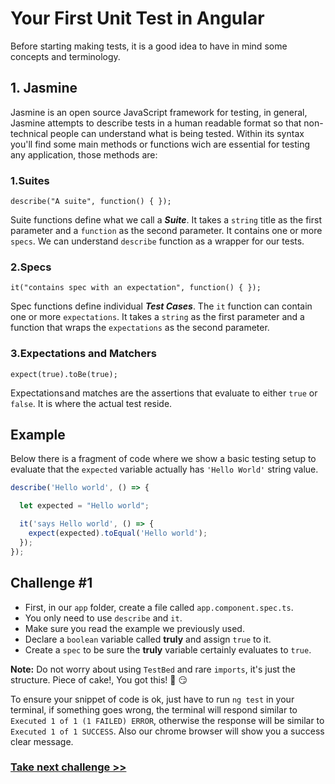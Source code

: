 # Your First Unit Test in Angular

Before starting making tests, it is a good idea to have in mind some concepts and terminology.

## 1. Jasmine

Jasmine is an open source JavaScript framework for testing, in general, Jasmine attempts to describe tests in a human readable format so that non-technical people can understand what is being tested. Within its syntax you'll find some main methods or functions wich are essential for testing any application, those methods are:

### 1.Suites

`describe("A suite", function() { });`

Suite functions define what we call a ***Suite***. It takes a `string` title as the first parameter and a `function` as the second parameter. It contains one or more `specs`. We can understand `describe` function as a wrapper for our tests.

### 2.Specs

`it("contains spec with an expectation", function() { });`

Spec functions define individual ***Test Cases***. The `it` function can contain one or more `expectations`. It takes a `string` as the first parameter and a function that wraps the `expectations` as the second parameter.

### 3.Expectations and Matchers

`expect(true).toBe(true);`

Expectations and matches are the assertions that evaluate to either `true` or `false`. It is where the actual test reside.

## Example

Below there is a fragment of code where we show a basic testing setup to evaluate that the `expected` variable actually has `'Hello World'` string value.

```js
describe('Hello world', () => {

  let expected = "Hello world";

  it('says Hello world', () => {
    expect(expected).toEqual('Hello world');
  });
});
```

## Challenge #1

- First, in our `app` folder, create a file called `app.component.spec.ts`.
- You only need to use `describe` and `it`. 
- Make sure you read the example we previously used.
- Declare a `boolean` variable called **truly** and assign `true` to it.
- Create a `spec` to be sure the **truly** variable certainly evaluates to `true`.

**Note:** Do not worry about using `TestBed` and rare `imports`, it's just the structure. Piece of cake!, You got this! :cake: :smirk:

To ensure your snippet of code is ok, just have to run `ng test` in your terminal, if something goes wrong, the terminal will respond similar to  `Executed 1 of 1 (1 FAILED) ERROR`, otherwise the response will be similar to  `Executed 1 of 1 SUCCESS`. Also our chrome browser will show you a success clear message.

### [Take next challenge >>](https://github.com/jevvilla/Workshop-ATesting/tree/2#your-first-unit-test-in-angular) 
